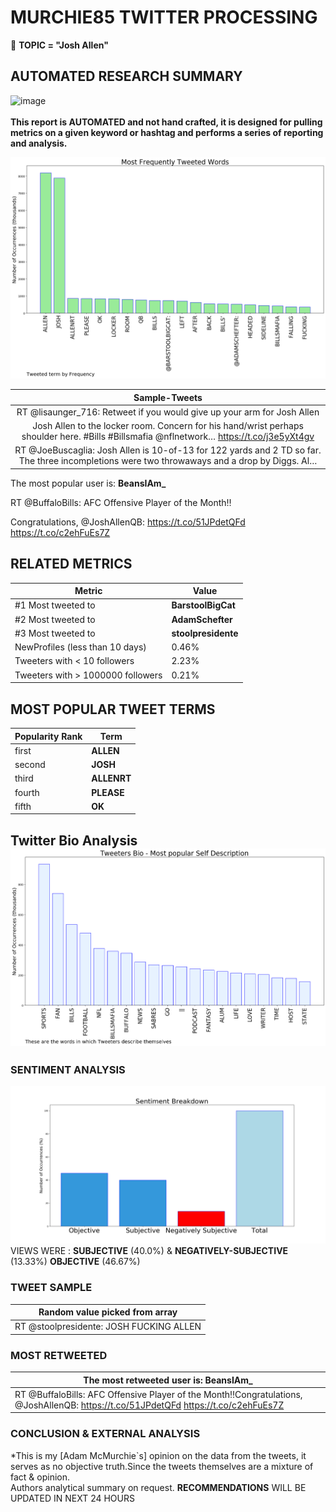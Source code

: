 # MURCHIE85 TWITTER PROCESSING 
&#x1F34E; **TOPIC = "Josh Allen"**

## AUTOMATED RESEARCH SUMMARY

![image](https://marketingplatform.google.com/about/static/images/gmp/analytics-smb-benefit.jpg)
<br></br>
<b> This report is AUTOMATED and not hand crafted, it is designed for pulling metrics on a given keyword or hashtag and performs a series of reporting and analysis.</b>



![image](TWEETS.png)



|                **Sample-Tweets**        |
| :-------------: |
| RT @lisaunger_716: Retweet if you would give up your arm for Josh Allen |
| Josh Allen to the locker room. Concern for his hand/wrist perhaps shoulder here. #Bills #Billsmafia @nflnetwork… https://t.co/j3e5yXt4gv |
| RT @JoeBuscaglia: Josh Allen is 10-of-13 for 122 yards and 2 TD so far. The three incompletions were two throwaways and a drop by Diggs. Al… |

The most popular user is: **BeansIAm_**
<div class="alert alert-block alert-danger"> RT @BuffaloBills: AFC Offensive Player of the Month‼️

Congratulations, @JoshAllenQB: https://t.co/51JPdetQFd https://t.co/c2ehFuEs7Z</div>

## RELATED METRICS<br>
| Metric | Value |
| ------------- | ------------- |
| #1 Most tweeted to  | **BarstoolBigCat** |
| #2 Most tweeted to  | **AdamSchefter** |
| #3 Most tweeted to  | **stoolpresidente** |
| NewProfiles (less than 10 days) | 0.46%  |
| Tweeters with < 10 followers  | 2.23%|
| Tweeters with > 1000000 followers  | 0.21%  |



## MOST POPULAR TWEET TERMS 


| Popularity Rank  | Term |
| ------------- | ------------- |
| first  | **ALLEN**  |
| second  | **JOSH**  |
| third  | **ALLENRT** |
| fourth  | **PLEASE**  |
| fifth  | **OK**  |


## Twitter Bio Analysis![image](BIO.png)
### SENTIMENT ANALYSIS
![image](sentiment.png)
VIEWS WERE : **SUBJECTIVE**  (40.0%) & **NEGATIVELY-SUBJECTIVE** (13.33%) **OBJECTIVE** (46.67%)

### TWEET SAMPLE 
| Random value picked from array |
| ------------- |
|RT @stoolpresidente: JOSH FUCKING ALLEN |

### MOST RETWEETED 

| The most retweeted user is: **BeansIAm_**  |
| ------------- |
| RT @BuffaloBills: AFC Offensive Player of the Month‼️Congratulations, @JoshAllenQB: https://t.co/51JPdetQFd https://t.co/c2ehFuEs7Z |

### CONCLUSION & EXTERNAL ANALYSIS

*This is my [Adam McMurchie`s] opinion on the data from the tweets, it serves as no objective truth.Since the tweets themselves are a mixture of fact & opinion.<br>
Authors analytical summary on request.
**RECOMMENDATIONS** WILL BE UPDATED IN NEXT  24 HOURS <br>